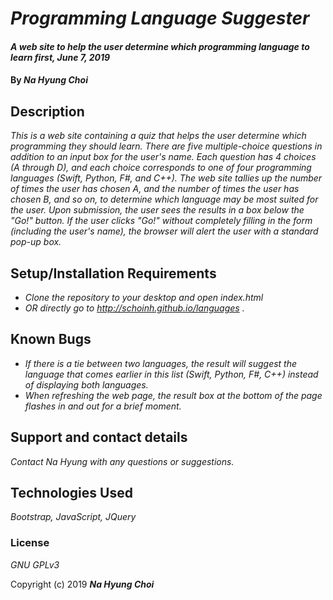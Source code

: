 # _Programming Language Suggester_

#### _A web site to help the user determine which programming language to learn first, June 7, 2019_

#### By _**Na Hyung Choi**_

## Description

_This is a web site containing a quiz that helps the user determine which programming they should learn. There are five multiple-choice questions in addition to an input box for the user's name. Each question has 4 choices (A through D), and each choice corresponds to one of four programming languages (Swift, Python, F#, and C++). The web site tallies up the number of times the user has chosen A, and the number of times the user has chosen B, and so on, to determine which language may be most suited for the user. Upon submission, the user sees the results in a box below the "Go!" button. If the user clicks "Go!" without completely filling in the form (including the user's name), the browser will alert the user with a standard pop-up box._

## Setup/Installation Requirements

* _Clone the repository to your desktop and open index.html_
* _OR directly go to http://schoinh.github.io/languages ._

## Known Bugs

* _If there is a tie between two languages, the result will suggest the language that comes earlier in this list (Swift, Python, F#, C++) instead of displaying both languages._
* _When refreshing the web page, the result box at the bottom of the page flashes in and out for a brief moment._

## Support and contact details

_Contact Na Hyung with any questions or suggestions._

## Technologies Used

_Bootstrap, JavaScript, JQuery_

### License

*GNU GPLv3*

Copyright (c) 2019 **_Na Hyung Choi_**

